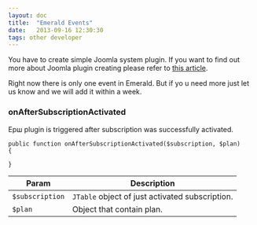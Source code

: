```yaml
---
layout: doc
title:  "Emerald Events"
date:   2013-09-16 12:30:30
tags: other developer
---
```


You have to create simple Joomla system plugin. If you want to find out more about Joomla plugin creating please refer to [this article](http://docs.joomla.org/Plugin).

Right now there is only one event in Emerald. But if yo u need more just let us know and we will add it within a week.

### onAfterSubscriptionActivated

Ерш plugin is triggered after subscription was successfully activated.


```
public function onAfterSubscriptionActivated($subscription, $plan)
{
	
}
```

Param | Description
---|---
`$subscription` | `JTable` object of just activated subscription.
`$plan` | Object that contain plan.